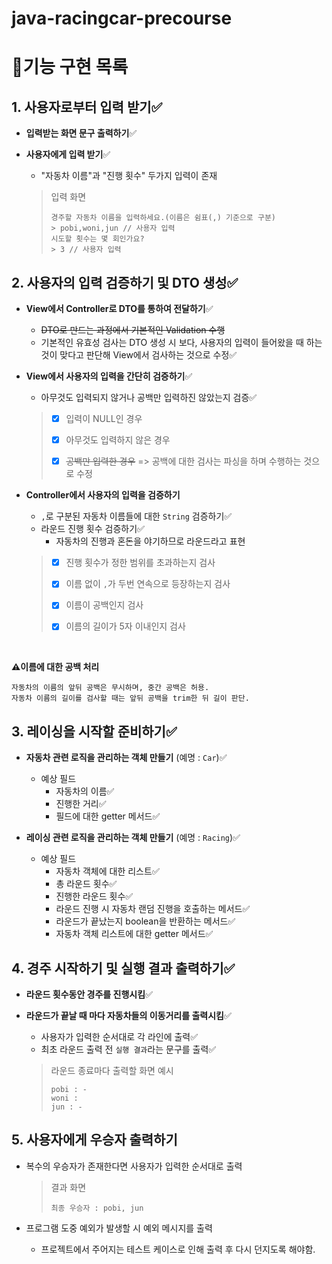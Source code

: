 # java-racingcar-precourse

# 📄기능 구현 목록

## 1. 사용자로부터 입력 받기✅

- **입력받는 화면 문구 출력하기**✅


- **사용자에게 입력 받기**✅
    - "자동차 이름"과 "진행 횟수" 두가지 입력이 존재

  > 입력 화면
  > ```
  > 경주할 자동차 이름을 입력하세요.(이름은 쉼표(,) 기준으로 구분)
  > > pobi,woni,jun // 사용자 입력
  > 시도할 횟수는 몇 회인가요?
  > > 3 // 사용자 입력
  > ```

## 2. 사용자의 입력 검증하기 및 DTO 생성✅

- **View에서 Controller로 DTO를 통하여 전달하기**✅
    - ~~DTO로 만드는 과정에서 기본적인 Validation 수행~~
    - 기본적인 유효성 검사는 DTO 생성 시 보다, 사용자의 입력이 들어왔을 때 하는 것이 맞다고 판단해 View에서 검사하는 것으로 수정✅


- **View에서 사용자의 입력을 간단히 검증하기**✅
    - 아무것도 입력되지 않거나 공백만 입력하진 않았는지 검증✅

  > - [x] 입력이 NULL인 경우
  >
  > - [x] 아무것도 입력하지 않은 경우
  >
  > - [x] ~~공백만 입력한 경우~~ => 공백에 대한 검사는 파싱을 하며 수행하는 것으로 수정


- **Controller에서 사용자의 입력을 검증하기**
    - `,`로 구분된 자동차 이름들에 대한 `String` 검증하기✅
    - 라운드 진행 횟수 검증하기✅
        - 자동차의 진행과 혼돈을 야기하므로 라운드라고 표현

  > - [x] 진행 횟수가 정한 범위를 초과하는지 검사
  >
  > - [x] 이름 없이 `,`가 두번 연속으로 등장하는지 검사
  >
  > - [x] 이름이 공백인지 검사
  >
  > - [x] 이름의 길이가 5자 이내인지 검사

<br>

**⚠️이름에 대한 공백 처리**

    자동차의 이름의 앞뒤 공백은 무시하며, 중간 공백은 허용.
    자동차 이름의 길이를 검사할 때는 앞뒤 공백을 trim한 뒤 길이 판단.

## 3. 레이싱을 시작할 준비하기✅

- **자동차 관련 로직을 관리하는 객체 만들기** (예명 : `Car`)✅
    - 예상 필드
        - 자동차의 이름✅
        - 진행한 거리✅
        - 필드에 대한 getter 메서드✅


- **레이싱 관련 로직을 관리하는 객체 만들기** (예명 : `Racing`)✅
    - 예상 필드
        - 자동차 객체에 대한 리스트✅
        - 총 라운드 횟수✅
        - 진행한 라운드 횟수✅
        - 라운드 진행 시 자동차 랜덤 진행을 호출하는 메서드✅
        - 라운드가 끝났는지 boolean을 반환하는 메서드✅
        - 자동차 객체 리스트에 대한 getter 메서드✅

## 4. 경주 시작하기 및 실행 결과 출력하기✅

- **라운드 횟수동안 경주를 진행시킴**✅


- **라운드가 끝날 때 마다 자동차들의 이동거리를 출력시킴**✅
    - 사용자가 입력한 순서대로 각 라인에 출력✅
    - 최초 라운드 출력 전 `실행 결과`라는 문구를 출력✅

  > 라운드 종료마다 출력할 화면 예시
  >   ```text
  >   pobi : -
  >   woni : 
  >   jun : -
  > 
  >   ```

## 5. 사용자에게 우승자 출력하기

- 복수의 우승자가 존재한다면 사용자가 입력한 순서대로 출력

  > 결과 화면
  > ```text
  > 최종 우승자 : pobi, jun
  > ```

- 프로그램 도중 예외가 발생할 시 예외 메시지를 출력
    - 프로젝트에서 주어지는 테스트 케이스로 인해 출력 후 다시 던지도록 해야함.

